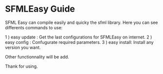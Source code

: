 <h1> SFMLEasy Guide </h1>


SFML Easy can compile easily and quicky the sfml library.
Here you can see differents commands to use:

1 ) easy update : Get the last configurations for SFMLEasy on internet.
2 ) easy config : Confugurate required parameters.
3 ) easy install: Install any version you want.

Other functionnality will be add.

Thank for using.
